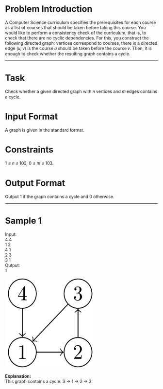 # Problem Introduction
A Computer Science curriculum specifies the prerequisites for each course as a list of courses that should be
taken before taking this course. You would like to perform a consistency check of the curriculum, that is,
to check that there are no cyclic dependencies. For this, you construct the following directed graph: vertices
correspond to courses, there is a directed edge (𝑢, 𝑣) is the course 𝑢 should be taken before the course 𝑣.
Then, it is enough to check whether the resulting graph contains a cycle.
<hr>

# Task
Check whether a given directed graph with 𝑛 vertices and 𝑚 edges contains a cycle.

# Input Format
A graph is given in the standard format.

# Constraints
1 ≤ 𝑛 ≤ 103, 0 ≤ 𝑚 ≤ 103.

# Output Format
Output 1 if the graph contains a cycle and 0 otherwise.
<hr>

# Sample 1
  Input:<br>
  4 4<br>
  1 2<br>
  4 1<br>
  2 3<br>
  3 1<br>
  Output:<br>
  1<br>
  
<img src="img.jpg" width="300" height="300">
 
 <strong>Explanation:</strong><br>
This graph contains a cycle: 3 → 1 → 2 → 3.
